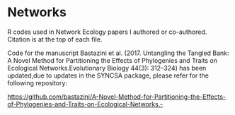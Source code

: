 # Networks
R codes used in Network Ecology papers I authored or co-authored. Citation is at the top of each file.

Code for the manuscript Bastazini et al. (2017. Untangling the Tangled Bank: A Novel Method for Partitioning the Effects of Phylogenies and Traits on Ecological Networks.Evolutionary Biology  44(3): 312–324) has been updated,due to updates in the SYNCSA package, please refer for the following repository:

https://github.com/bastazini/A-Novel-Method-for-Partitioning-the-Effects-of-Phylogenies-and-Traits-on-Ecological-Networks.-

